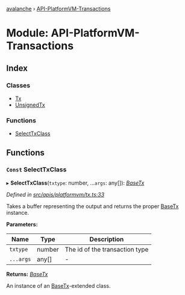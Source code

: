 [avalanche](../README.md) › [API-PlatformVM-Transactions](api_platformvm_transactions.md)

# Module: API-PlatformVM-Transactions

## Index

### Classes

* [Tx](../classes/api_platformvm_transactions.tx.md)
* [UnsignedTx](../classes/api_platformvm_transactions.unsignedtx.md)

### Functions

* [SelectTxClass](api_platformvm_transactions.md#const-selecttxclass)

## Functions

### `Const` SelectTxClass

▸ **SelectTxClass**(`txtype`: number, ...`args`: any[]): *[BaseTx](../classes/api_platformvm_basetx.basetx.md)*

*Defined in [src/apis/platformvm/tx.ts:33](https://github.com/ava-labs/avalanchejs/blob/ae78dee/src/apis/platformvm/tx.ts#L33)*

Takes a buffer representing the output and returns the proper [BaseTx](../classes/api_platformvm_basetx.basetx.md) instance.

**Parameters:**

Name | Type | Description |
------ | ------ | ------ |
`txtype` | number | The id of the transaction type  |
`...args` | any[] | - |

**Returns:** *[BaseTx](../classes/api_platformvm_basetx.basetx.md)*

An instance of an [BaseTx](../classes/api_platformvm_basetx.basetx.md)-extended class.
